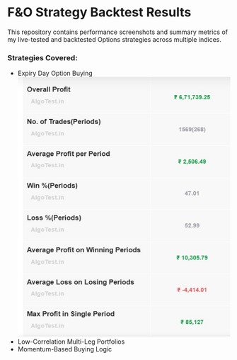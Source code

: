 # F&O Strategy Backtest Results

This repository contains performance screenshots and summary metrics of my live-tested and backtested Options strategies across multiple indices.

### Strategies Covered:
- Expiry Day Option Buying  
  ![Expiry Day Option Buying Result](https://github.com/ds299/Backtest--Metrics/blob/main/expiry-day%20low%20correlation%20option%20buying%20portfolio%20-%201.jpeg?raw=true)
- Low-Correlation Multi-Leg Portfolios
- Momentum-Based Buying Logic
  
